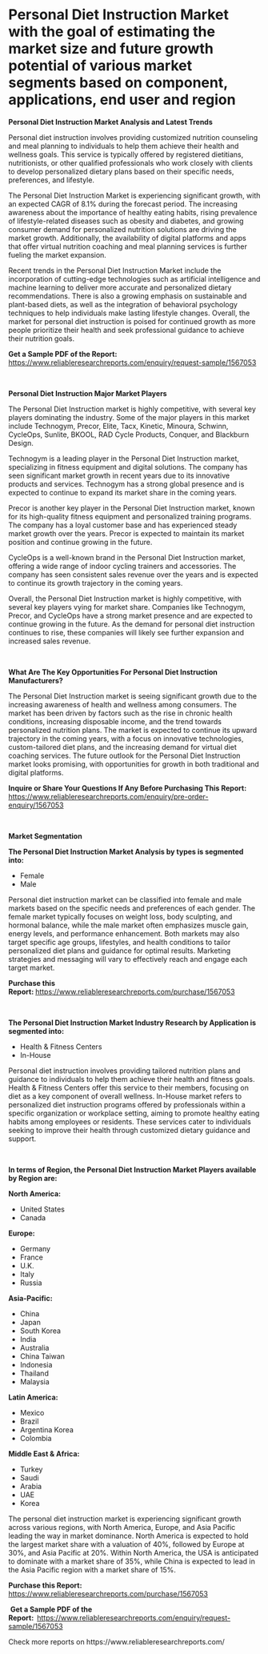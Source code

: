 <p><h1>Personal Diet Instruction Market with the goal of estimating the market size and future growth potential of various market segments based on component, applications, end user and region</h1></p><p><strong>Personal Diet Instruction Market Analysis and Latest Trends</strong></p>
<p><p>Personal diet instruction involves providing customized nutrition counseling and meal planning to individuals to help them achieve their health and wellness goals. This service is typically offered by registered dietitians, nutritionists, or other qualified professionals who work closely with clients to develop personalized dietary plans based on their specific needs, preferences, and lifestyle.</p><p>The Personal Diet Instruction Market is experiencing significant growth, with an expected CAGR of 8.1% during the forecast period. The increasing awareness about the importance of healthy eating habits, rising prevalence of lifestyle-related diseases such as obesity and diabetes, and growing consumer demand for personalized nutrition solutions are driving the market growth. Additionally, the availability of digital platforms and apps that offer virtual nutrition coaching and meal planning services is further fueling the market expansion.</p><p>Recent trends in the Personal Diet Instruction Market include the incorporation of cutting-edge technologies such as artificial intelligence and machine learning to deliver more accurate and personalized dietary recommendations. There is also a growing emphasis on sustainable and plant-based diets, as well as the integration of behavioral psychology techniques to help individuals make lasting lifestyle changes. Overall, the market for personal diet instruction is poised for continued growth as more people prioritize their health and seek professional guidance to achieve their nutrition goals.</p></p>
<p><strong>Get a Sample PDF of the Report:&nbsp;</strong> <a href="https://www.reliableresearchreports.com/enquiry/request-sample/1567053">https://www.reliableresearchreports.com/enquiry/request-sample/1567053</a></p>
<p>&nbsp;</p>
<p><strong>Personal Diet Instruction Major Market Players</strong></p>
<p><p>The Personal Diet Instruction market is highly competitive, with several key players dominating the industry. Some of the major players in this market include Technogym, Precor, Elite, Tacx, Kinetic, Minoura, Schwinn, CycleOps, Sunlite, BKOOL, RAD Cycle Products, Conquer, and Blackburn Design.</p><p>Technogym is a leading player in the Personal Diet Instruction market, specializing in fitness equipment and digital solutions. The company has seen significant market growth in recent years due to its innovative products and services. Technogym has a strong global presence and is expected to continue to expand its market share in the coming years.</p><p>Precor is another key player in the Personal Diet Instruction market, known for its high-quality fitness equipment and personalized training programs. The company has a loyal customer base and has experienced steady market growth over the years. Precor is expected to maintain its market position and continue growing in the future.</p><p>CycleOps is a well-known brand in the Personal Diet Instruction market, offering a wide range of indoor cycling trainers and accessories. The company has seen consistent sales revenue over the years and is expected to continue its growth trajectory in the coming years.</p><p>Overall, the Personal Diet Instruction market is highly competitive, with several key players vying for market share. Companies like Technogym, Precor, and CycleOps have a strong market presence and are expected to continue growing in the future. As the demand for personal diet instruction continues to rise, these companies will likely see further expansion and increased sales revenue.</p></p>
<p>&nbsp;</p>
<p><strong>What Are The Key Opportunities For Personal Diet Instruction Manufacturers?</strong></p>
<p><p>The Personal Diet Instruction market is seeing significant growth due to the increasing awareness of health and wellness among consumers. The market has been driven by factors such as the rise in chronic health conditions, increasing disposable income, and the trend towards personalized nutrition plans. The market is expected to continue its upward trajectory in the coming years, with a focus on innovative technologies, custom-tailored diet plans, and the increasing demand for virtual diet coaching services. The future outlook for the Personal Diet Instruction market looks promising, with opportunities for growth in both traditional and digital platforms.</p></p>
<p><strong>Inquire or Share Your Questions If Any Before Purchasing This Report:</strong> <a href="https://www.reliableresearchreports.com/enquiry/pre-order-enquiry/1567053">https://www.reliableresearchreports.com/enquiry/pre-order-enquiry/1567053</a></p>
<p>&nbsp;</p>
<p><strong>Market Segmentation</strong></p>
<p><strong>The Personal Diet Instruction Market Analysis by types is segmented into:</strong></p>
<p><ul><li>Female</li><li>Male</li></ul></p>
<p><p>Personal diet instruction market can be classified into female and male markets based on the specific needs and preferences of each gender. The female market typically focuses on weight loss, body sculpting, and hormonal balance, while the male market often emphasizes muscle gain, energy levels, and performance enhancement. Both markets may also target specific age groups, lifestyles, and health conditions to tailor personalized diet plans and guidance for optimal results. Marketing strategies and messaging will vary to effectively reach and engage each target market.</p></p>
<p><strong>Purchase this Report:&nbsp;</strong><a href="https://www.reliableresearchreports.com/purchase/1567053">https://www.reliableresearchreports.com/purchase/1567053</a></p>
<p>&nbsp;</p>
<p><strong>The Personal Diet Instruction Market Industry Research by Application is segmented into:</strong></p>
<p><ul><li>Health & Fitness Centers</li><li>In-House</li></ul></p>
<p><p>Personal diet instruction involves providing tailored nutrition plans and guidance to individuals to help them achieve their health and fitness goals. Health & Fitness Centers offer this service to their members, focusing on diet as a key component of overall wellness. In-House market refers to personalized diet instruction programs offered by professionals within a specific organization or workplace setting, aiming to promote healthy eating habits among employees or residents. These services cater to individuals seeking to improve their health through customized dietary guidance and support.</p></p>
<p>&nbsp;</p>
<p><strong>In terms of Region, the Personal Diet Instruction Market Players available by Region are:</strong></p>
<p>
    <p> <strong> North America: </strong>
        <ul>
            <li>United States</li>
            <li>Canada</li>
        </ul>
        </p> 
    <p> <strong> Europe: </strong>
        <ul>
            <li>Germany</li>
            <li>France</li>
            <li>U.K.</li>
            <li>Italy</li>
            <li>Russia</li>
        </ul>
        </p> 
    <p> <strong> Asia-Pacific: </strong>
        <ul>
            <li>China</li>
            <li>Japan</li>
            <li>South Korea</li>
            <li>India</li>
            <li>Australia</li>
            <li>China Taiwan</li>
            <li>Indonesia</li>
            <li>Thailand</li>
            <li>Malaysia</li>
        </ul>
        </p> 
    <p> <strong> Latin America: </strong>
        <ul>
            <li>Mexico</li>
            <li>Brazil</li>
            <li>Argentina Korea</li>
            <li>Colombia</li>
        </ul>
        </p> 
    <p> <strong> Middle East & Africa: </strong>
        <ul>
            <li>Turkey</li>
            <li>Saudi</li>
            <li>Arabia</li>
            <li>UAE</li>
            <li>Korea</li>
        </ul>
    </p>
    </p>
<p><p>The personal diet instruction market is experiencing significant growth across various regions, with North America, Europe, and Asia Pacific leading the way in market dominance. North America is expected to hold the largest market share with a valuation of 40%, followed by Europe at 30%, and Asia Pacific at 20%. Within North America, the USA is anticipated to dominate with a market share of 35%, while China is expected to lead in the Asia Pacific region with a market share of 15%.</p></p>
<p><strong>Purchase this Report: </strong><a href="https://www.reliableresearchreports.com/purchase/1567053">https://www.reliableresearchreports.com/purchase/1567053</a></p>
<p>&nbsp;<strong>Get a Sample PDF of the Report:&nbsp;&nbsp;</strong><a href="https://www.reliableresearchreports.com/enquiry/request-sample/1567053">https://www.reliableresearchreports.com/enquiry/request-sample/1567053</a></p>
<p><strong></strong></p>
<p>Check more reports on https://www.reliableresearchreports.com/</p>